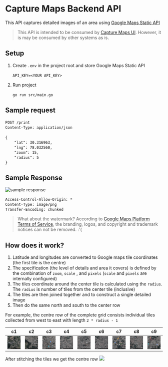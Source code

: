 # Capture Maps Backend API

This API captures detailed images of an area
using [Google Maps Static API](https://developers.google.com/maps/documentation/maps-static/overview)

> This API is intended to be consumed by [Capture Maps UI](https://github.com/zxcV32/capture-maps-ui). However, it is may be consumed by other systems as is.

## Setup

1. Create `.env` in the project root and store Google Maps Static API

   `API_KEY=<YOUR API_KEY>`
2. Run project

   `go run src/main.go`

## Sample request

```http request
POST /print
Content-Type: application/json

{
    "lat": 30.316963, 
    "lng": 78.032560,
    "zoom": 15,
    "radius": 5
}
```

## Sample Response

![sample response](./assets/response.png)

```http response
Access-Control-Allow-Origin: *
Content-Type: image/png
Transfer-Encoding: chunked
```

> What about the watermark?
> According to [Google Maps Platform Terms of Service](https://cloud.google.com/maps-platform/terms),
> the branding, logos, and copyright and trademark notices can not be removed. :'(

## How does it work?

1. Latitude and longitudes are converted to Google maps tile coordinates (the first tile is the
   centre)
2. The specification (the level of details and area it covers) is defined by the combination
   of `zoom`, `scale` , and `pixels` (`scale` and `pixels` are internally configured)
3. The tiles coordinate around the center tile is calculated using the `radius`. The `radius` is
   number of tiles from the center tile (inclusive)
4. The tiles are then joined together and to construct a single detailed image
5. Then do the same north and south to the center row

For example, the centre row of the complete grid consists individual tiles collected from west to
east with length `2 * radius - 1`

| c1 | c2 | c3 | c4                  | c5 | c6 | c7 | c8                  | c9 |
|-----|-----|-----|---------------------|-----|-----|-----|---------------------|-----|
|   ![](assets/c1.png)  |   ![](assets/c2.png)  |  ![](assets/c3.png)   | ![](assets/c4.png)  |   ![](assets/c5.png)  | ![](assets/c6.png) | ![](assets/c7.png) | ![](assets/c8.png)  | ![](assets/c9.png) |

After stitching the tiles we get the centre row
![](assets/merge.png)
